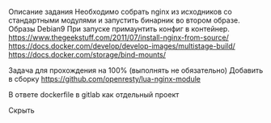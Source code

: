 Описание задания
Необходимо собрать nginx из исходников со стандартными модулями и запустить бинарник во втором образе.
Образы Debian9
При запуске примаунтить конфиг в контейнер.
https://www.thegeekstuff.com/2011/07/install-nginx-from-source/
https://docs.docker.com/develop/develop-images/multistage-build/
https://docs.docker.com/storage/bind-mounts/

Задача для прохождения на 100% (выполнять не обязательно)
Добавить в сборку
https://github.com/openresty/lua-nginx-module


В ответе dockerfile в gitlab как отдельный проект

Скрыть
